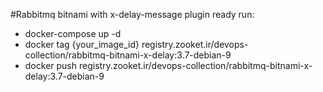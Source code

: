 #Rabbitmq bitnami with x-delay-message plugin ready
run:
* docker-compose up -d
* docker tag {your_image_id} registry.zooket.ir/devops-collection/rabbitmq-bitnami-x-delay:3.7-debian-9
* docker push registry.zooket.ir/devops-collection/rabbitmq-bitnami-x-delay:3.7-debian-9
